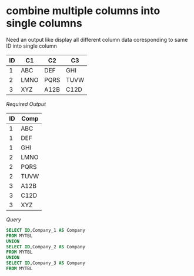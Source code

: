 # combine multiple columns into single columns

Need an output like display all different column data coresponding to same ID into single column

|ID |C1     |C2     |C3     |
|---|-------|-------|-------|
|1	|ABC	|DEF	|GHI    |
|2	|LMNO	|PQRS	|TUVW   |
|3	|XYZ	|A12B	|C12D   |

*Required Output*

|ID |Comp   |
|---|-------|
|1	|ABC    |
|1	|DEF    |
|1	|GHI    |
|2	|LMNO   |
|2	|PQRS   |
|2	|TUVW   |
|3	|A12B   |
|3	|C12D   |
|3	|XYZ    |

*Query*

```SQL
SELECT ID,Company_1 AS Company
FROM MYTBL
UNION
SELECT ID,Company_2 AS Company
FROM MYTBL
UNION
SELECT ID,Company_3 AS Company
FROM MYTBL
```